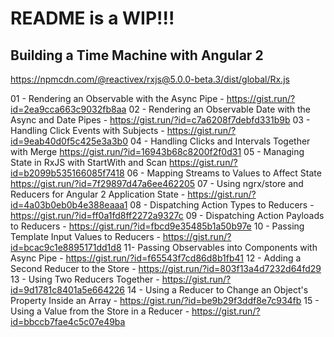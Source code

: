 # README is a WIP!!!

## Building a Time Machine with Angular 2

https://npmcdn.com/@reactivex/rxjs@5.0.0-beta.3/dist/global/Rx.js

01 - Rendering an Observable with the Async Pipe - https://gist.run/?id=2ea9cca663c9032fb8aa
02 - Rendering an Observable Date with the Async and Date Pipes - 
https://gist.run/?id=c7a6208f7debfd331b9b
03 - Handling Click Events with Subjects - https://gist.run/?id=9eab40d0f5c425e3a3b0
04 - Handling Clicks and Intervals Together with Merge https://gist.run/?id=16943b68c8200f2f0d31
05 - Managing State in RxJS with StartWith and Scan https://gist.run/?id=b2099b535166085f7418
06 - Mapping Streams to Values to Affect State https://gist.run/?id=7f29897d47a6ee462205
07 - Using ngrx/store and Reducers for Angular 2 Application State - https://gist.run/?id=4a03b0eb0b4e388eaaa1
08 - Dispatching Action Types to Reducers - https://gist.run/?id=ff0a1fd8ff2272a9327c
09 - Dispatching Action Payloads to Reducers - https://gist.run/?id=fbcd9e35485b1a50b97e
10 - Passing Template Input Values to Reducers - https://gist.run/?id=bcac9c1e8895171dd1d8
11- Passing Observables into Components with Async Pipe - https://gist.run/?id=f65543f7cd86d8b1fb41
12 - Adding a Second Reducer to the Store - https://gist.run/?id=803f13a4d7232d64fd29
13 - Using Two Reducers Together - https://gist.run/?id=9d1781c8401a5e664226
14 - Using a Reducer to Change an Object's Property Inside an Array - https://gist.run/?id=be9b29f3ddf8e7c934fb
15 - Using a Value from the Store in a Reducer - https://gist.run/?id=bbccb7fae4c5c07e49ba